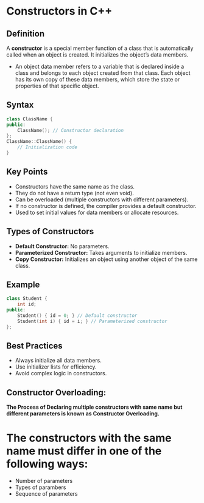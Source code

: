 # Constructors in C++

## Definition
A **constructor** is a special member function of a class that is automatically called when an object is created. It initializes the object’s data members.

* An object data member refers to a variable that is declared inside a class and belongs to each object created from that class. Each object has its own copy of these data members, which store the state or properties of that specific object.

## Syntax
```cpp
class ClassName {
public:
    ClassName(); // Constructor declaration
};
ClassName::ClassName() {
    // Initialization code
}
```

## Key Points
- Constructors have the same name as the class.
- They do not have a return type (not even void).
- Can be overloaded (multiple constructors with different parameters).
- If no constructor is defined, the compiler provides a default constructor.
- Used to set initial values for data members or allocate resources.

## Types of Constructors
- **Default Constructor:** No parameters.
- **Parameterized Constructor:** Takes arguments to initialize members.
- **Copy Constructor:** Initializes an object using another object of the same class.

## Example
```cpp
class Student {
    int id;
public:
    Student() { id = 0; } // Default constructor
    Student(int i) { id = i; } // Parameterized constructor
};
```

## Best Practices
- Always initialize all data members.
- Use initializer lists for efficiency.
- Avoid complex logic in constructors.

## Constructor Overloading:
**The Process of Declaring multiple constructors with same name but different parameters is known as Constructor Overloading.**
# The constructors with the same name must differ in one of the following ways:
* Number of parameters
* Types of parambers
* Sequence of parameters

